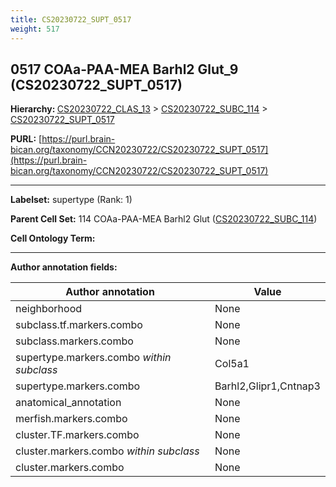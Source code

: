 ```yaml
---
title: CS20230722_SUPT_0517
weight: 517
---
```

## 0517 COAa-PAA-MEA Barhl2 Glut_9 (CS20230722_SUPT_0517)
<b>Hierarchy: </b>
[CS20230722_CLAS_13](../CS20230722_CLAS_13) >
[CS20230722_SUBC_114](../CS20230722_SUBC_114) >
[CS20230722_SUPT_0517](../CS20230722_SUPT_0517)

**PURL:** [https://purl.brain-bican.org/taxonomy/CCN20230722/CS20230722_SUPT_0517](https://purl.brain-bican.org/taxonomy/CCN20230722/CS20230722_SUPT_0517)

---


**Labelset:** supertype (Rank: 1)

**Parent Cell Set:** 114 COAa-PAA-MEA Barhl2 Glut ([CS20230722_SUBC_114](../CS20230722_SUBC_114))



**Cell Ontology Term:** 

[MARKER GENES.]: #


---

[TRANSFERRED ANNOTATIONS.]: #


[AUTHOR ANNOTATION FIELDS.]: #


**Author annotation fields:**

| Author annotation | Value |
|-------------------|-------|
|neighborhood|None|
|subclass.tf.markers.combo|None|
|subclass.markers.combo|None|
|supertype.markers.combo _within subclass_|Col5a1|
|supertype.markers.combo|Barhl2,Glipr1,Cntnap3|
|anatomical_annotation|None|
|merfish.markers.combo|None|
|cluster.TF.markers.combo|None|
|cluster.markers.combo _within subclass_|None|
|cluster.markers.combo|None|
